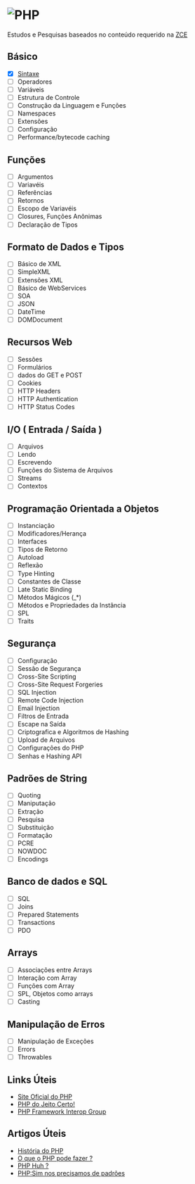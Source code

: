# ![PHP](https://upload.wikimedia.org/wikipedia/commons/thumb/3/31/Webysther_20160423_-_Elephpant.svg/500px-Webysther_20160423_-_Elephpant.svg.png) 
Estudos e Pesquisas baseados no conteúdo requerido na [ZCE](http://www.zend.com/en/services/certification/php-certification) 

## Básico
- [x] [Sintaxe](sintaxe.md)
- [ ] Operadores
- [ ] Variáveis
- [ ] Estrutura de Controle
- [ ] Construção da Linguagem e Funções
- [ ] Namespaces
- [ ] Extensões
- [ ] Configuração
- [ ] Performance/bytecode caching

## Funções
- [ ] Argumentos
- [ ] Variavéis
- [ ] Referências
- [ ] Retornos
- [ ] Escopo de Variavéis
- [ ] Closures, Funções Anônimas
- [ ] Declaração de Tipos
 
## Formato de Dados e Tipos
- [ ] Básico de XML
- [ ] SimpleXML
- [ ] Extensões XML
- [ ] Básico de WebServices
- [ ] SOA
- [ ] JSON
- [ ] DateTime
- [ ] DOMDocument
 	 	 
## Recursos Web
- [ ] Sessões
- [ ] Formulários
- [ ] dados do GET e POST
- [ ] Cookies
- [ ] HTTP Headers
- [ ] HTTP Authentication
- [ ] HTTP Status Codes 

## I/O ( Entrada / Saída )
- [ ] Arquivos
- [ ] Lendo
- [ ] Escrevendo
- [ ] Funções do Sistema de Arquivos
- [ ] Streams
- [ ] Contextos

## Programação Orientada a Objetos
- [ ] Instanciação
- [ ] Modificadores/Herança
- [ ] Interfaces
- [ ] Tipos de Retorno
- [ ] Autoload
- [ ] Reflexão
- [ ] Type Hinting
- [ ] Constantes de Classe
- [ ] Late Static Binding
- [ ] Métodos Mágicos (_*)
- [ ] Métodos e Propriedades da Instância
- [ ] SPL
- [ ] Traits

## Segurança
- [ ] Configuração
- [ ] Sessão de Segurança
- [ ] Cross-Site Scripting
- [ ] Cross-Site Request Forgeries
- [ ] SQL Injection
- [ ] Remote Code Injection
- [ ] Email Injection
- [ ] Filtros de Entrada
- [ ] Escape na Saída
- [ ] Criptografica e Algoritmos de Hashing
- [ ] Upload de Arquivos
- [ ] Configurações do PHP
- [ ] Senhas e Hashing API

## Padrões de String
- [ ] Quoting
- [ ] Maniputação
- [ ] Extração
- [ ] Pesquisa
- [ ] Substituição
- [ ] Formatação
- [ ] PCRE
- [ ] NOWDOC
- [ ] Encodings

## Banco de dados e SQL
- [ ] SQL
- [ ] Joins
- [ ] Prepared Statements
- [ ] Transactions
- [ ] PDO

## Arrays
- [ ] Associações entre Arrays
- [ ] Interação com Array
- [ ] Funções com Array
- [ ] SPL, Objetos como arrays 
- [ ] Casting

## Manipulação de Erros
- [ ] Manipulação de Exceções
- [ ] Errors
- [ ] Throwables

## Links Úteis
- [Site Oficial do PHP](http://php.net)
- [PHP do Jeito Certo!](http://br.phptherightway.com)
- [PHP Framework Interop Group](http://www.php-fig.org)

## Artigos Úteis

- [História do PHP](http://www.cursoemvideo.com/lesson/curso-php-historia-php/)
- [O que o PHP pode fazer ?](http://php.net/manual/pt_BR/intro-whatcando.php)
- [PHP Huh ?](http://code.tutsplus.com/tutorials/psr-huh--net-29314)
- [PHP:Sim nos precisamos de padrões](http://blog.thiagobelem.net/php-sim-nos-precisamos-de-padroes/)
